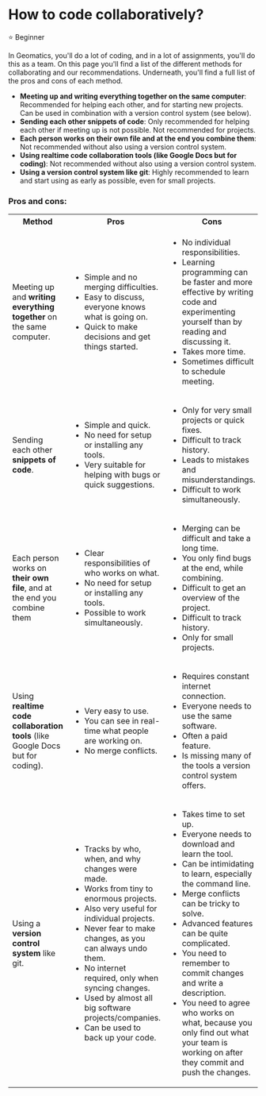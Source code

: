 # How to code collaboratively?
<span class="tag beginner-tag">⭐️ Beginner</span>

In Geomatics, you'll do a lot of coding, and in a lot of assignments, you'll do this as a team. On this page you'll find a list of the different methods for collaborating and our recommendations. Underneath, you'll find a full list of the pros and cons of each method.

- **Meeting up and writing everything together on the same computer**: Recommended for helping each other, and for starting new projects. Can be used in combination with a version control system (see below).
- **Sending each other snippets of code**: Only recommended for helping each other if meeting up is not possible. Not recommended for projects.
- **Each person works on their own file and at the end you combine them**: Not recommended without also using a version control system.
- **Using realtime code collaboration tools (like Google Docs but for coding)**:  Not recommended without also using a version control system.
- **Using a version control system like git**: Highly recommended to learn and start using as early as possible, even for small projects.

### Pros and cons:

<table>
    <tr>
        <th>Method</th>
        <th>Pros</th>
        <th>Cons</th>
    </tr>
    <tr>
        <td>Meeting up and <b>writing everything together</b> on the same computer.</td>
        <td>
            <ul>
                <li>Simple and no merging difficulties.</li>
                <li>Easy to discuss, everyone knows what is going on.</li>
                <li>Quick to make decisions and get things started.</li>
            </ul>
        </td>
        <td>
            <ul>
                <li>No individual responsibilities.</li>
                <li>Learning programming can be faster and more effective by writing code and experimenting yourself than by reading and discussing it.</li>
                <li>Takes more time.</li>
                <li>Sometimes difficult to schedule meeting.</li>
            </ul>
        </td>
    </tr>
    <tr>
        <td>Sending each other <b>snippets of code</b>.</td>
        <td>
            <ul>
                <li>Simple and quick.</li>
                <li>No need for setup or installing any tools.</li>
                <li>Very suitable for helping with bugs or quick suggestions.</li>
            </ul>
        </td>
        <td>
            <ul>
                <li>Only for very small projects or quick fixes.</li>
                <li>Difficult to track history.</li>
                <li>Leads to mistakes and misunderstandings.</li>
                <li>Difficult to work simultaneously.</li>
            </ul>
        </td>
    </tr>
    <tr>
        <td>Each person works on <b>their own file</b>, and at the end you combine them</td>
        <td>
            <ul>
                <li>Clear responsibilities of who works on what.</li>
                <li>No need for setup or installing any tools.</li>
                <li>Possible to work simultaneously.</li>
            </ul>
        </td>
                <td>
            <ul>
                <li>Merging can be difficult and take a long time.</li>
                <li>You only find bugs at the end, while combining.</li>
                <li>Difficult to get an overview of the project.</li>
                <li>Difficult to track history.</li>
                <li>Only for small projects.</li>
            </ul>
        </td>
    </tr>
    <tr>
        <td>Using <b>realtime code collaboration tools</b> (like Google Docs but for coding).</td>
        <td>
            <ul>
                <li>Very easy to use.</li>
                <li>You can see in real-time what people are working on.</li>
                <li>No merge conflicts.</li>
            </ul>
        </td>
                <td>
            <ul>
                <li>Requires constant internet connection.</li>
                <li>Everyone needs to use the same software.</li>
                <li>Often a paid feature.</li>
                <li>Is missing many of the tools a version control system offers.</li>
            </ul>
        </td>
    </tr>
    <tr>
        <td>Using a <b>version control system</b> like git.</td>
        <td>
            <ul>
                <li>Tracks by who, when, and why changes were made.</li>
                <li>Works from tiny to enormous projects.</li>
                <li>Also very useful for individual projects.</li>
                <li>Never fear to make changes, as you can always undo them.</li>
                <li>No internet required, only when syncing changes.</li>
                <li>Used by almost all big software projects/companies.</li>
                <li>Can be used to back up your code.</li>
            </ul>
        </td>
                <td>
            <ul>
                <li>Takes time to set up.</li>
                <li>Everyone needs to download and learn the tool.</li>
                <li>Can be intimidating to learn, especially the command line.</li>
                <li>Merge conflicts can be tricky to solve.</li> 
                <li>Advanced features can be quite complicated.</li>
                <li>You need to remember to commit changes and write a description.</li>
                <li>You need to agree who works on what, because you only find out what your team is working on after they commit and push the changes.</li>
            </ul>
        </td>
    </tr>
</table>
